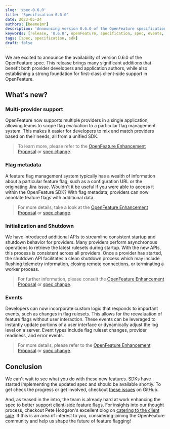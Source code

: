 ```yaml
---
slug: 'spec-0.6.0'
title: 'Specification 0.6.0'
date: 2023-05-24
authors: [beeme1mr]
description: 'Announcing version 0.6.0 of the OpenFeature specification'
keywords: [release, '0.6.0', openFeature, specification, spec, events, shutdown, metadata]
tags: [spec, specification, sdk]
draft: false
---
```


We are excited to announce the availability of version 0.6.0 of the OpenFeature spec. This release brings many significant additions that benefit both provider developers and application authors, while also establishing a strong foundation for first-class client-side support in OpenFeature.

<!--truncate-->

## What's new?

### Multi-provider support

OpenFeature now supports multiple providers in a single application, allowing teams to scope flag evaluation to a particular flag management system. This makes it easier for developers to mix and match providers based on their needs, all from a unified SDK.

> To learn more, please refer to the [OpenFeature Enhancement Proposal](https://github.com/open-feature/ofep/blob/main/OFEP/provider-client-mapping.md) or [spec change](https://openfeature.dev/specification/sections/flag-evaluation/#requirement-113).


### Flag metadata

A feature flag management system typically has a wealth of information about a particular feature flag, such as a configuration URL or the originating Jira issue. Wouldn't it be useful if you were able to access it within the OpenFeature SDK? With flag metadata, providers can now annotate feature flags with additional data.

> For more details, take a look at the [OpenFeature Enhancement Proposal](https://github.com/open-feature/ofep/blob/main/007-OFEP-provider-flag-metadata.md) or [spec change](https://openfeature.dev/specification/sections/providers/#requirement-2210).

### Initialization and Shutdown

We have introduced additional APIs to streamline consistent startup and shutdown behavior for providers. Many providers perform asynchronous operations to retrieve the latest rulesets during startup. With the new APIs, this process is consistent across all providers. Once a provider has started, the shutdown API facilitates a clean shutdown process which may include flushing telemetry information, closing remote connections, or terminating a worker process.

> For further information, please consult the [OpenFeature Enhancement Proposal](https://github.com/open-feature/ofep/pull/46) or [spec change](https://openfeature.dev/specification/sections/providers#24-initialization).

### Events

Developers can now incorporate custom logic that responds to important events, such as changes in flag rulesets. This allows for the reevaluation of feature flags without user interaction. These events can be leveraged to instantly update portions of a user interface or dynamically adjust the log level on a server. Event types include flag ruleset changes, provider readiness, and error events.

> For more details, please refer to the [OpenFeature Enhancement Proposal](https://github.com/open-feature/ofep/blob/main/007-OFEP-flag-change-events.md) or [spec change](https://openfeature.dev/specification/sections/events).

## Conclusion

We can't wait to see what you do with these new features. SDKs have started implementing the updated spec and should be available shortly. To get check the progress or get involved, checkout [these issues](https://github.com/search?q=org%3Aopen-feature+label%3Av0.6.0&type=issues&s=created&o=asc) on GitHub.

And, as teased in the intro, the team is already hard at work enhancing the spec to better support [client-side feature flags](https://github.com/open-feature/spec/pull/171).
For insights into our thought process, checkout Pete Hodgson's excellent blog on [catering to the client side](./2023-02-06-catering-to-the-client-side.md).
If this is an area of interest to you, considering joining the OpenFeature community and help us shape the future of feature flagging!

